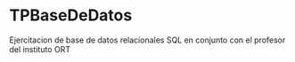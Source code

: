 # TPBaseDeDatos

Ejercitacion de base de datos relacionales SQL en conjunto con el profesor del instituto ORT

